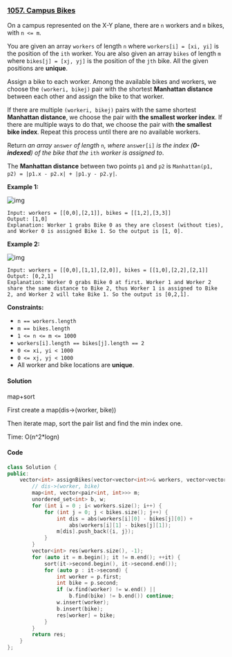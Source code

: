 ### [1057. Campus Bikes](https://leetcode.com/problems/campus-bikes/)

On a campus represented on the X-Y plane, there are `n` workers and `m` bikes, with `n <= m`.

You are given an array `workers` of length `n` where `workers[i] = [xi, yi]` is the position of the `ith` worker. You are also given an array `bikes` of length `m` where `bikes[j] = [xj, yj]` is the position of the `jth` bike. All the given positions are **unique**.

Assign a bike to each worker. Among the available bikes and workers, we choose the `(workeri, bikej)` pair with the shortest **Manhattan distance** between each other and assign the bike to that worker.

If there are multiple `(workeri, bikej)` pairs with the same shortest **Manhattan distance**, we choose the pair with **the smallest worker index**. If there are multiple ways to do that, we choose the pair with **the smallest bike index**. Repeat this process until there are no available workers.

Return *an array* `answer` *of length* `n`*, where* `answer[i]` *is the index (**0-indexed**) of the bike that the* `ith` *worker is assigned to*.

The **Manhattan distance** between two points `p1` and `p2` is `Manhattan(p1, p2) = |p1.x - p2.x| + |p1.y - p2.y|`.

 

**Example 1:**

![img](https://assets.leetcode.com/uploads/2019/03/06/1261_example_1_v2.png)

```
Input: workers = [[0,0],[2,1]], bikes = [[1,2],[3,3]]
Output: [1,0]
Explanation: Worker 1 grabs Bike 0 as they are closest (without ties), and Worker 0 is assigned Bike 1. So the output is [1, 0].
```

**Example 2:**

![img](https://assets.leetcode.com/uploads/2019/03/06/1261_example_2_v2.png)

```
Input: workers = [[0,0],[1,1],[2,0]], bikes = [[1,0],[2,2],[2,1]]
Output: [0,2,1]
Explanation: Worker 0 grabs Bike 0 at first. Worker 1 and Worker 2 share the same distance to Bike 2, thus Worker 1 is assigned to Bike 2, and Worker 2 will take Bike 1. So the output is [0,2,1].
```

 

**Constraints:**

- `n == workers.length`
- `m == bikes.length`
- `1 <= n <= m <= 1000`
- `workers[i].length == bikes[j].length == 2`
- `0 <= xi, yi < 1000`
- `0 <= xj, yj < 1000`
- All worker and bike locations are **unique**.

#### Solution

map+sort

First create a map(dis->(worker, bike))

Then iterate map, sort the pair list and find the min index one.

Time: O(n^2*logn)

#### Code

```c++
class Solution {
public:
    vector<int> assignBikes(vector<vector<int>>& workers, vector<vector<int>>& bikes) {
        // dis->(worker, bike)
        map<int, vector<pair<int, int>>> m;
        unordered_set<int> b, w;
        for (int i = 0 ; i< workers.size(); i++) {
            for (int j = 0; j < bikes.size(); j++) {
                int dis = abs(workers[i][0] - bikes[j][0]) + 
                    abs(workers[i][1] - bikes[j][1]);
                m[dis].push_back({i, j});
            }
        }
        vector<int> res(workers.size(), -1);
        for (auto it = m.begin(); it != m.end(); ++it) {
            sort(it->second.begin(), it->second.end());
            for (auto p : it->second) {
                int worker = p.first;
                int bike = p.second;
                if (w.find(worker) != w.end() || 
                    b.find(bike) != b.end()) continue;
                w.insert(worker);
                b.insert(bike);
                res[worker] = bike;
            }
        }
        return res;
    }
};
```



